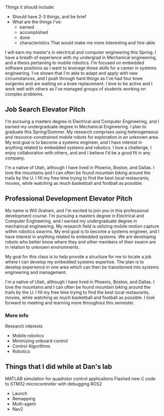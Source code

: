Things it should include:
- Should have 2-3 things, and be brief
- What are the things I've:
	- earned
	- accomplished
	- done
	- characteristics
That would make me more interesting and hire-able


I will earn my master's in electrical and computer engineering this Spring. I have a breath of experience with my undergrad in Mechanical engineering, and a thesis pertaining to mobile robotics. I'm focused on embedded software positions as I want to leverage those skills for a career in systems engineering. I've shown that I'm able to adapt and apply with new circumstances, and I push through hard things as I've had four knee surgeries and am waiting on a knee replacement. I love to be active and I work well with others as I've managed groups of students working on complex problems. 

## Job Search Elevator Pitch
I'm pursuing a masters degree in Electrical and Computer Engineering, and I earned my undergraduate degree in Mechanical Engineering. I plan to graduate this Spring/Summer. My research comprises using heterogeneous and resource-constrained mobile robots for exploration in an unknown area. My end goal is to become a systems engineer, and I have interest in anything related to embedded systems and robotics. I love a challenge, I enjoy collaboration with others, and and I believe I'd be a good fit in any company. 

I'm a native of Utah, although I have lived in Phoenix, Boston, and Dallas. I love the mountains and I can often be found mountain biking around the trails by the U. I fill my free time trying to find the best local restaurants, movies, while watching as much basketball and football as possible.


## Professional Development Elevator Pitch
My name is Will Graham, and I'm excited to join you in this professional development course. I'm pursuing a masters degree in Electrical and Computer Engineering, and I earned my undergraduate degree in mechanical engineering. My research field is utilizing mobile motion capture within robotics swarms. My end goal is to become a systems engineer, and I have interest in anything related to embedded systems. We are developing robots who better know where they and other members of their swarm are in relation to unknown environments. 

My goal for this class is to help provide a structure for me to locate a job where I can develop my embedded systems expertise. The plan is to develop experience in one area which can then be transitioned into systems engineering and management. 

I'm a native of Utah, although I have lived in Phoenix, Boston, and Dallas. I love the mountains and I can often be found mountain biking around the trails by the U. I fill my free time trying to find the best local restaurants, movies, while watching as much basketball and football as possible. I look forward to meeting and learning more throughout this semester. 


### More info
Research interests
- Mobile robotics
- Minimizing onboard control
- Control Algorithms
- Robotics

## Things that I did while at Dan's lab
MATLAB simulation for quadrotor control applicaitons
Flashed new C code to STM32 microcontroller with debugging
ROS2
- Launch
- Remapping
- Multi-agent
- Nav2